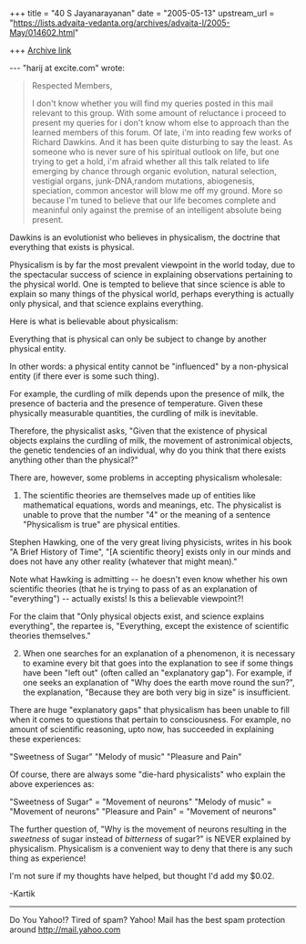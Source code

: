 +++
title = "40 S Jayanarayanan"
date = "2005-05-13"
upstream_url = "https://lists.advaita-vedanta.org/archives/advaita-l/2005-May/014602.html"

+++
[Archive link](https://lists.advaita-vedanta.org/archives/advaita-l/2005-May/014602.html)

--- "harij at excite.com" <harij at excite.com> wrote:

> 
> Respected Members,
> 
> I don't know whether you will find my queries posted in this
> mail relevant to this group. With some amount of reluctance i
> proceed to present my queries for i don't know whom else to
> approach than the learned members of this forum. Of late, i'm
> into reading few works of Richard Dawkins. And it has been
> quite disturbing to say the least. As someone who is never
> sure of his spiritual outlook on life, but one trying to get a
> hold, i'm afraid whether all this talk related to life
> emerging by chance through organic evolution, natural
> selection, vestigial organs, junk-DNA,random mutations,
> abiogenesis, speciation, common ancestor will blow me off my
> ground. More so because I'm tuned to believe that our life
> becomes complete and meaninful only against the premise of an
> intelligent absolute being present.
> 

Dawkins is an evolutionist who believes in physicalism, the
doctrine that everything that exists is physical.

Physicalism is by far the most prevalent viewpoint in the world
today, due to the spectacular success of science in explaining
observations pertaining to the physical world. One is tempted to
believe that since science is able to explain so many things of
the physical world, perhaps everything is actually only
physical, and that science explains everything.

Here is what is believable about physicalism:

Everything that is physical can only be subject to change by
another physical entity. 

In other words: a physical entity cannot be "influenced" by a
non-physical entity (if there ever is some such thing).

For example, the curdling of milk depends upon the presence of
milk, the presence of bacteria and the presence of temperature.
Given these physically measurable quantities, the curdling of
milk is inevitable.

Therefore, the physicalist asks, "Given that the existence of
physical objects explains the curdling of milk, the movement of
astronimical objects, the genetic tendencies of an individual,
why do you think that there exists anything other than the
physical?"

There are, however, some problems in accepting physicalism
wholesale:

1) The scientific theories are themselves made up of entities
like mathematical equations, words and meanings, etc. The
physicalist is unable to prove that the number "4" or the
meaning of a sentence "Physicalism is true" are physical
entities.

Stephen Hawking, one of the very great living physicists, writes
in his book "A Brief History of Time", "[A scientific theory]
exists only in our minds and does not have any other reality
(whatever that might mean)."

Note what Hawking is admitting -- he doesn't even know whether
his own scientific theories (that he is trying to pass of as an
explanation of "everything") -- actually exists! Is this a
believable viewpoint?!

For the claim that "Only physical objects exist, and science
explains everything", the repartee is, "Everything, except the
existence of scientific theories themselves."

2) When one searches for an explanation of a phenomenon, it is
necessary to examine every bit that goes into the explanation to
see if some things have been "left out" (often called an
"explanatory gap"). For example, if one seeks an explanation of
"Why does the earth move round the sun?", the explanation,
"Because they are both very big in size" is insufficient.

There are huge "explanatory gaps" that physicalism has been
unable to fill when it comes to questions that pertain to
consciousness. For example, no amount of scientific reasoning,
upto now, has succeeded in explaining these experiences:

"Sweetness of Sugar"
"Melody of music"
"Pleasure and Pain"

Of course, there are always some "die-hard physicalists" who
explain the above experiences as:

"Sweetness of Sugar" = "Movement of neurons"
"Melody of music" = "Movement of neurons"
"Pleasure and Pain" = "Movement of neurons"

The further question of, "Why is the movement of neurons
resulting in the *sweetness* of sugar instead of *bitterness* of
sugar?" is NEVER explained by physicalism. Physicalism is a
convenient way to deny that there is any such thing as
experience!

I'm not sure if my thoughts have helped, but thought I'd add my
$0.02.

-Kartik

__________________________________________________
Do You Yahoo!?
Tired of spam?  Yahoo! Mail has the best spam protection around 
http://mail.yahoo.com 

